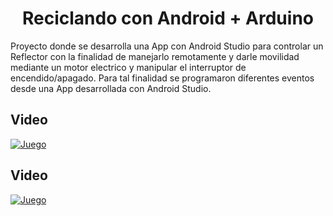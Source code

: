 <h1 align="center">Reciclando con Android  +  Arduino</h1>





<p>
Proyecto donde se desarrolla una App con Android Studio para controlar un Reflector con la finalidad de manejarlo remotamente y darle movilidad mediante un motor electrico y manipular el interruptor de encendido/apagado. Para tal finalidad se programaron diferentes eventos desde una App desarrollada con Android Studio.
</p>


## Video

[![Juego](https://img.youtube.com/vi/S5Qggy_QRlE/0.jpg)](https://www.youtube.com/watch?v=S5Qggy_QRlE)

## Video

[![Juego](https://img.youtube.com/vi/9YTXkx9kdaQ/0.jpg)](https://www.youtube.com/watch?v=9YTXkx9kdaQ)
